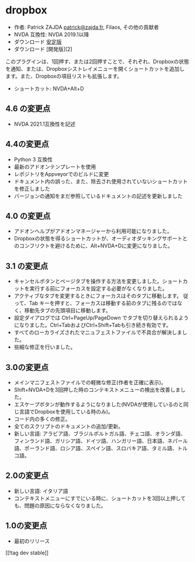 # dropbox #

* 作者: Patrick ZAJDA <patrick@zajda.fr>, Filaos, その他の貢献者
* NVDA 互換性: NVDA 2019.1以降
* ダウンロード [安定版][1]
* ダウンロード [開発版][2]

このプラグインは、1回押す、または2回押すことで、それぞれ、Dropboxの状態を通知、または、Dropboxシストレイメニューを開くショートカットを追加します。また、Dropboxの項目リストも拡張します。

* ショートカット: NVDA+Alt+D


## 4.6 の変更点 ##

* NVDA 2021.1互換性を記述

## 4.4の変更点 ##

* Python 3 互換性
* 最新のアドオンテンプレートを使用
* レポジトリをAppveyorでのビルドに変更
* ドキュメント内の誤った、また、除去され使用されていないショートカットを修正しました
* バージョンの通知をまだ参照しているドキュメントの記述を更新しました

## 4.0 の変更点 ##

* アドオンヘルプがアドオンマネージャーから利用可能になりました。
* Dropboxの状態を得るショートカットが、オーディオダッキングサポートとのコンフリクトを避けるために、Alt+NVDA+Dに変更になりました。

## 3.1 の変更点 ##

* キャンセルボタンとページタブを操作する方法を変更しました。ショートカットを実行する前にフォーカスを設定する必要がなくなりました。
* アクティブなタブを変更するときにフォーカスはそのタブに移動します。
  従って、Tab キーを押すと、フォーカスは移動する前のタブに残るのではなく、移動先タブの先頭項目に移動します。
* 設定ダイアログでは Ctrl+PageUp/PageDown
  でタブを切り替えられるようになりました。Ctrl+TabおよびCtrl+Shift+Tabも引き続き有効です。
* すべてのローカライズされたマニュフェストファイルで不具合が解決しました。
* 些細な修正を行いました。

## 3.0の変更点 ##

* メインマニフェストファイルでの軽微な修正(作者を正確に表示)。
* Shift+NVDA+Dを3回押した時のコンテキストメニューの検出を改善しました。
* エスケープボタンが動作するようになりました(NVDAが使用しているのと同じ言語でDropboxを使用している時のみ)。
* コード内の多くの修正。
* 全てのスクリプトのドキュメントの追加/更新。
* 新しい言語:
  アラビア語、ブラジルポルトガル語、チェコ語、オランダ語、フィンランド語、ガリシア語、ドイツ語、ハンガリー語、日本語、ネパール語、ポーランド語、ロシア語、スペイン語、スロバキア語、タミル語、トルコ語。

## 2.0の変更点 ##

* 新しい言語: イタリア語
* コンテキストメニューにすでにいる時に、ショートカットを3回以上押しても、問題の原因にならなくなりました。

## 1.0の変更点 ##

* 最初のリリース

[[!tag dev stable]]

[1]: https://github.com/ruifontes/dropbox/releases/download/2023.10.01/dropbox-2023.10.01.nvda-addon
